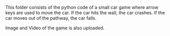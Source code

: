 This folder consists of the python code of a small car game where arrow keys are used to move the car. If the car hits the wall, the car crashes. If the car moves out of the pathway, the car falls.

Image and Video of the game is also uploaded.
